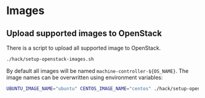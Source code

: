 # Images

## Upload supported images to OpenStack

There is a script to upload all supported image to OpenStack.
```bash
./hack/setup-openstack-images.sh
```

By default all images will be named `machine-controller-${OS_NAME}`.
The image names can be overwritten using environment variables:
```bash
UBUNTU_IMAGE_NAME="ubuntu" CENTOS_IMAGE_NAME="centos" ./hack/setup-openstack-images.sh
```
